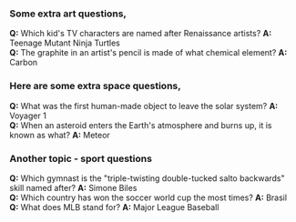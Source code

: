 ### Some extra art questions,
**Q:** Which kid's TV characters are named after Renaissance artists? **A:** Teenage Mutant Ninja Turtles  
**Q:** The graphite in an artist's pencil is made of what chemical element? **A:** Carbon  

### Here are some extra space questions,
**Q:** What was the first human-made object to leave the solar system? **A:** Voyager 1  
**Q:** When an asteroid enters the Earth's atmosphere and burns up, it is known as what? **A:** Meteor  

### Another topic - sport questions

**Q:** Which gymnast is the "triple-twisting double-tucked salto backwards" skill named after? **A:** Simone Biles  
**Q:** Which country has won the soccer world cup the most times? **A:** Brasil  
**Q:** What does MLB stand for? **A:** Major League Baseball  